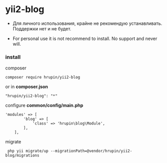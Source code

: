 # yii2-blog

- Для личного использования, крайне не рекомендую устанавливать. Поддержки нет и не будет.

- For personal use it is not recommend to install. No support and never will.

### install

composer

```
composer require hrupin/yii2-blog
```
or in **composer.json**
```
"hrupin/yii2-blog": "*"
```

configure **common/config/main.php**

```
'modules' => [
        'blog' => [
            'class' => 'hrupin\blog\Module',
        ],
    ],
```

migrate

```
 php yii migrate/up --migrationPath=@vendor/hrupin/yii2-blog/migrations
 ```

